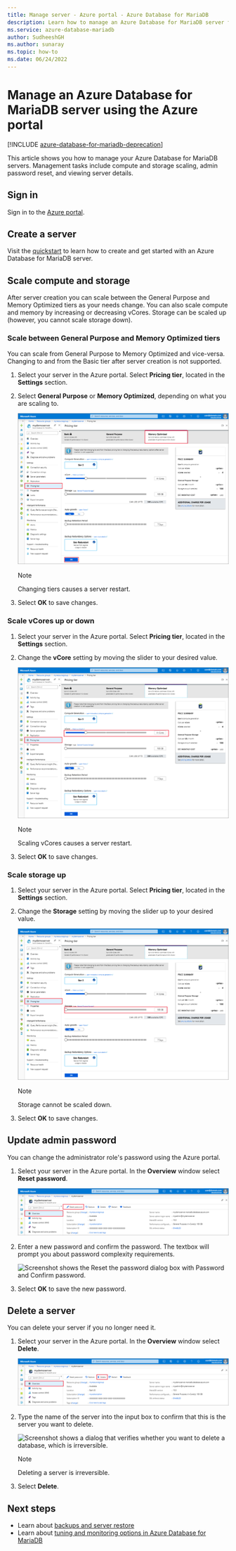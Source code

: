 ```yaml
---
title: Manage server - Azure portal - Azure Database for MariaDB
description: Learn how to manage an Azure Database for MariaDB server from the Azure portal.
ms.service: azure-database-mariadb
author: SudheeshGH
ms.author: sunaray
ms.topic: how-to
ms.date: 06/24/2022
---
```


# Manage an Azure Database for MariaDB server using the Azure portal

[!INCLUDE [azure-database-for-mariadb-deprecation](includes/azure-database-for-mariadb-deprecation.md)]

This article shows you how to manage your Azure Database for MariaDB servers. Management tasks include compute and storage scaling, admin password reset, and viewing server details.

## Sign in

Sign in to the [Azure portal](https://portal.azure.com).

## Create a server

Visit the [quickstart](quickstart-create-mariadb-server-database-using-azure-portal.md) to learn how to create and get started with an Azure Database for MariaDB server.

## Scale compute and storage

After server creation you can scale between the General Purpose and Memory Optimized tiers as your needs change. You can also scale compute and memory by increasing or decreasing vCores. Storage can be scaled up (however, you cannot scale storage down).

### Scale between General Purpose and Memory Optimized tiers

You can scale from General Purpose to Memory Optimized and vice-versa. Changing to and from the Basic tier after server creation is not supported.

1. Select your server in the Azure portal. Select **Pricing tier**, located in the **Settings** section.

2. Select **General Purpose** or **Memory Optimized**, depending on what you are scaling to.

    ![Screenshot shows the Azure portal with Pricing tier selected and a value of Memory Optimized selected.](./media/howto-create-manage-server-portal/change-pricing-tier.png)

    > [!NOTE]
    > Changing tiers causes a server restart.

4. Select **OK** to save changes.

### Scale vCores up or down

1. Select your server in the Azure portal. Select **Pricing tier**, located in the **Settings** section.

2. Change the **vCore** setting by moving the slider to your desired value.

    ![scale-compute](./media/howto-create-manage-server-portal/scaling-compute.png)

    > [!NOTE]
    > Scaling vCores causes a server restart.

3. Select **OK** to save changes.

### Scale storage up

1. Select your server in the Azure portal. Select **Pricing tier**, located in the **Settings** section.

2. Change the **Storage** setting by moving the slider up to your desired value.

    ![scale-storage](./media/howto-create-manage-server-portal/scaling-storage.png)

    > [!NOTE]
    > Storage cannot be scaled down.

3. Select **OK** to save changes.

## Update admin password

You can change the administrator role's password using the Azure portal.

1. Select your server in the Azure portal. In the **Overview** window select **Reset password**.

   ![overview](./media/howto-create-manage-server-portal/overview-reset-password.png)

2. Enter a new password and confirm the password. The textbox will prompt you about password complexity requirements.

   ![Screenshot shows the Reset the password dialog box with Password and Confirm password.](./media/howto-create-manage-server-portal/reset-password.png)

3. Select **OK** to save the new password.

## Delete a server

You can delete your server if you no longer need it.

1. Select your server in the Azure portal. In the **Overview** window select **Delete**.

    ![delete](./media/howto-create-manage-server-portal/overview-delete.png)

2. Type the name of the server into the input box to confirm that this is the server you want to delete.

    ![Screenshot shows a dialog that verifies whether you want to delete a database, which is irreversible.](./media/howto-create-manage-server-portal/confirm-delete.png)

    > [!NOTE]
    > Deleting a server is irreversible.

3. Select **Delete**.

## Next steps

- Learn about [backups and server restore](howto-restore-server-portal.md)
- Learn about [tuning and monitoring options in Azure Database for MariaDB](concepts-monitoring.md)
